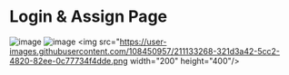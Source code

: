 # Login & Assign Page

![image](https://user-images.githubusercontent.com/108450957/211133235-f13c6b59-9c06-45e9-96e9-c3d7bf11fc7a.png)
![image](https://user-images.githubusercontent.com/108450957/211133250-f8552b8a-4b49-4abd-ac36-a76274e1c724.png)
<img src="https://user-images.githubusercontent.com/108450957/211133268-321d3a42-5cc2-4820-82ee-0c77734f4dde.png  width="200" height="400"/>
